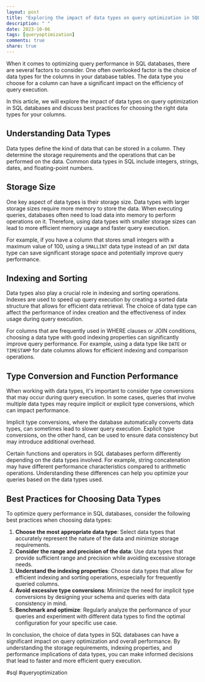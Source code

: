 ```yaml
---
layout: post
title: "Exploring the impact of data types on query optimization in SQL databases"
description: " "
date: 2023-10-06
tags: [queryoptimization]
comments: true
share: true
---
```


When it comes to optimizing query performance in SQL databases, there are several factors to consider. One often overlooked factor is the choice of data types for the columns in your database tables. The data type you choose for a column can have a significant impact on the efficiency of query execution.

In this article, we will explore the impact of data types on query optimization in SQL databases and discuss best practices for choosing the right data types for your columns.

## Understanding Data Types
Data types define the kind of data that can be stored in a column. They determine the storage requirements and the operations that can be performed on the data. Common data types in SQL include integers, strings, dates, and floating-point numbers.

## Storage Size
One key aspect of data types is their storage size. Data types with larger storage sizes require more memory to store the data. When executing queries, databases often need to load data into memory to perform operations on it. Therefore, using data types with smaller storage sizes can lead to more efficient memory usage and faster query execution.

For example, if you have a column that stores small integers with a maximum value of 100, using a `SMALLINT` data type instead of an `INT` data type can save significant storage space and potentially improve query performance.

## Indexing and Sorting
Data types also play a crucial role in indexing and sorting operations. Indexes are used to speed up query execution by creating a sorted data structure that allows for efficient data retrieval. The choice of data type can affect the performance of index creation and the effectiveness of index usage during query execution.

For columns that are frequently used in WHERE clauses or JOIN conditions, choosing a data type with good indexing properties can significantly improve query performance. For example, using a data type like `DATE` or `TIMESTAMP` for date columns allows for efficient indexing and comparison operations.

## Type Conversion and Function Performance
When working with data types, it's important to consider type conversions that may occur during query execution. In some cases, queries that involve multiple data types may require implicit or explicit type conversions, which can impact performance.

Implicit type conversions, where the database automatically converts data types, can sometimes lead to slower query execution. Explicit type conversions, on the other hand, can be used to ensure data consistency but may introduce additional overhead.

Certain functions and operators in SQL databases perform differently depending on the data types involved. For example, string concatenation may have different performance characteristics compared to arithmetic operations. Understanding these differences can help you optimize your queries based on the data types used.

## Best Practices for Choosing Data Types
To optimize query performance in SQL databases, consider the following best practices when choosing data types:

1. **Choose the most appropriate data type**: Select data types that accurately represent the nature of the data and minimize storage requirements.
2. **Consider the range and precision of the data**: Use data types that provide sufficient range and precision while avoiding excessive storage needs.
3. **Understand the indexing properties**: Choose data types that allow for efficient indexing and sorting operations, especially for frequently queried columns.
4. **Avoid excessive type conversions**: Minimize the need for implicit type conversions by designing your schema and queries with data consistency in mind.
5. **Benchmark and optimize**: Regularly analyze the performance of your queries and experiment with different data types to find the optimal configuration for your specific use case.

In conclusion, the choice of data types in SQL databases can have a significant impact on query optimization and overall performance. By understanding the storage requirements, indexing properties, and performance implications of data types, you can make informed decisions that lead to faster and more efficient query execution.

#sql #queryoptimization